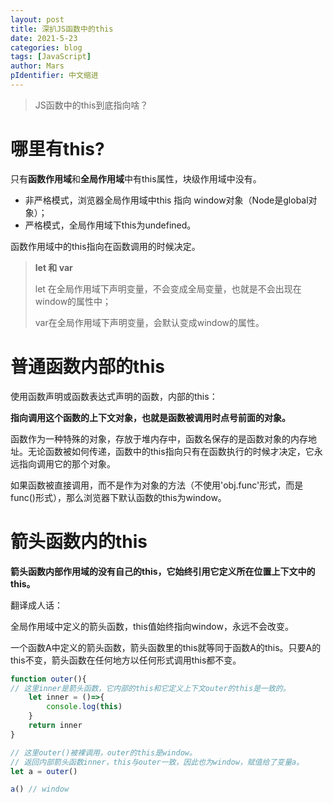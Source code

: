 ```yaml
---
layout: post
title: 深扒JS函数中的this
date: 2021-5-23
categories: blog
tags: [JavaScript]
author: Mars
pIdentifier: 中文缩进
---
```


> JS函数中的this到底指向啥？
>

# 哪里有this?

只有**函数作用域**和**全局作用域**中有this属性，块级作用域中没有。

- 非严格模式，浏览器全局作用域中this 指向 window对象（Node是global对象）；
- 严格模式，全局作用域下this为undefined。

函数作用域中的this指向在函数调用的时候决定。

> **let 和 var**
> 
> let 在全局作用域下声明变量，不会变成全局变量，也就是不会出现在window的属性中；
> 
> var在全局作用域下声明变量，会默认变成window的属性。

# 普通函数内部的this

使用函数声明或函数表达式声明的函数，内部的this：

**指向调用这个函数的上下文对象，也就是函数被调用时点号前面的对象。**

函数作为一种特殊的对象，存放于堆内存中，函数名保存的是函数对象的内存地址。无论函数被如何传递，函数中的this指向只有在函数执行的时候才决定，它永远指向调用它的那个对象。

如果函数被直接调用，而不是作为对象的方法（不使用'obj.func'形式，而是func()形式），那么浏览器下默认函数的this为window。

# 箭头函数内的this

**箭头函数内部作用域的没有自己的this，它始终引用它定义所在位置上下文中的this。**

翻译成人话：

全局作用域中定义的箭头函数，this值始终指向window，永远不会改变。

一个函数A中定义的箭头函数，箭头函数里的this就等同于函数A的this。只要A的this不变，箭头函数在任何地方以任何形式调用this都不变。

```js
function outer(){
// 这里inner是箭头函数，它内部的this和它定义上下文outer的this是一致的。
    let inner = ()=>{
        console.log(this)
    }
    return inner
}

// 这里outer()被裸调用，outer的this是window。
// 返回内部箭头函数inner，this与outer一致，因此也为window，赋值给了变量a。
let a = outer()

a() // window
```
